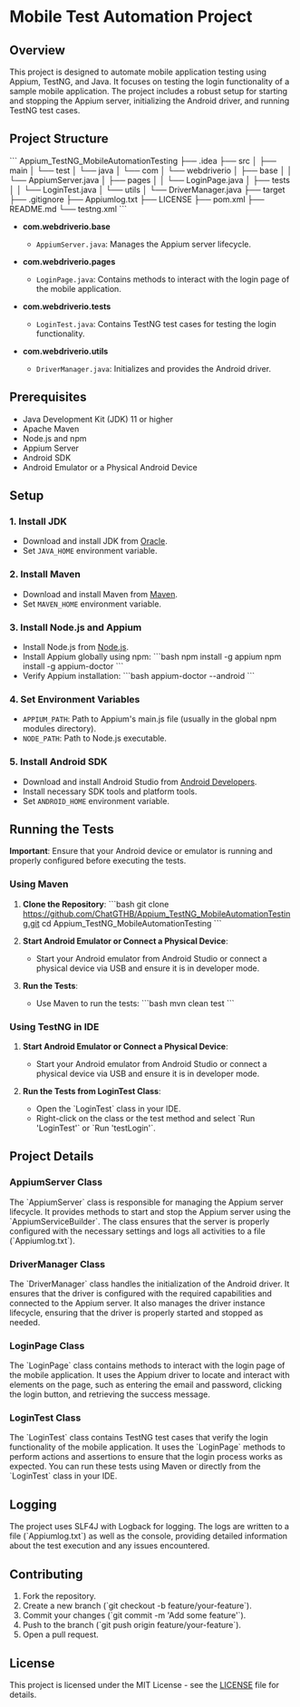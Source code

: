
# Mobile Test Automation Project

## Overview

This project is designed to automate mobile application testing using Appium, TestNG, and Java. It focuses on testing the login functionality of a sample mobile application. The project includes a robust setup for starting and stopping the Appium server, initializing the Android driver, and running TestNG test cases.

## Project Structure

\`\`\`
Appium_TestNG_MobileAutomationTesting
├── .idea
├── src
│   ├── main
│   └── test
│       └── java
│           └── com
│               └── webdriverio
│                   ├── base
│                   │   └── AppiumServer.java
│                   ├── pages
│                   │   └── LoginPage.java
│                   ├── tests
│                   │   └── LoginTest.java
│                   └── utils
│                       └── DriverManager.java
├── target
├── .gitignore
├── Appiumlog.txt
├── LICENSE
├── pom.xml
├── README.md
└── testng.xml
\`\`\`

- **com.webdriverio.base**
  - `AppiumServer.java`: Manages the Appium server lifecycle.
  
- **com.webdriverio.pages**
  - `LoginPage.java`: Contains methods to interact with the login page of the mobile application.

- **com.webdriverio.tests**
  - `LoginTest.java`: Contains TestNG test cases for testing the login functionality.

- **com.webdriverio.utils**
  - `DriverManager.java`: Initializes and provides the Android driver.

## Prerequisites

- Java Development Kit (JDK) 11 or higher
- Apache Maven
- Node.js and npm
- Appium Server
- Android SDK
- Android Emulator or a Physical Android Device

## Setup

### 1. Install JDK

- Download and install JDK from [Oracle](https://www.oracle.com/java/technologies/javase-downloads.html).
- Set `JAVA_HOME` environment variable.

### 2. Install Maven

- Download and install Maven from [Maven](https://maven.apache.org/download.cgi).
- Set `MAVEN_HOME` environment variable.

### 3. Install Node.js and Appium

- Install Node.js from [Node.js](https://nodejs.org/).
- Install Appium globally using npm:
  \`\`\`bash
  npm install -g appium
  npm install -g appium-doctor
  \`\`\`
- Verify Appium installation:
  \`\`\`bash
  appium-doctor --android
  \`\`\`

### 4. Set Environment Variables

- `APPIUM_PATH`: Path to Appium's main.js file (usually in the global npm modules directory).
- `NODE_PATH`: Path to Node.js executable.

### 5. Install Android SDK

- Download and install Android Studio from [Android Developers](https://developer.android.com/studio).
- Install necessary SDK tools and platform tools.
- Set `ANDROID_HOME` environment variable.

## Running the Tests

**Important**: Ensure that your Android device or emulator is running and properly configured before executing the tests.

### Using Maven

1. **Clone the Repository**:
   \`\`\`bash
   git clone https://github.com/ChatGTHB/Appium_TestNG_MobileAutomationTesting.git
   cd Appium_TestNG_MobileAutomationTesting
   \`\`\`

2. **Start Android Emulator or Connect a Physical Device**:
   - Start your Android emulator from Android Studio or connect a physical device via USB and ensure it is in developer mode.

3. **Run the Tests**:
   - Use Maven to run the tests:
     \`\`\`bash
     mvn clean test
     \`\`\`

### Using TestNG in IDE

1. **Start Android Emulator or Connect a Physical Device**:
   - Start your Android emulator from Android Studio or connect a physical device via USB and ensure it is in developer mode.

2. **Run the Tests from LoginTest Class**:
   - Open the \`LoginTest\` class in your IDE.
   - Right-click on the class or the test method and select \`Run 'LoginTest'\` or \`Run 'testLogin'\`.

## Project Details

### AppiumServer Class

The \`AppiumServer\` class is responsible for managing the Appium server lifecycle. It provides methods to start and stop the Appium server using the \`AppiumServiceBuilder\`. The class ensures that the server is properly configured with the necessary settings and logs all activities to a file (\`Appiumlog.txt\`).

### DriverManager Class

The \`DriverManager\` class handles the initialization of the Android driver. It ensures that the driver is configured with the required capabilities and connected to the Appium server. It also manages the driver instance lifecycle, ensuring that the driver is properly started and stopped as needed.

### LoginPage Class

The \`LoginPage\` class contains methods to interact with the login page of the mobile application. It uses the Appium driver to locate and interact with elements on the page, such as entering the email and password, clicking the login button, and retrieving the success message.

### LoginTest Class

The \`LoginTest\` class contains TestNG test cases that verify the login functionality of the mobile application. It uses the \`LoginPage\` methods to perform actions and assertions to ensure that the login process works as expected. You can run these tests using Maven or directly from the \`LoginTest\` class in your IDE.

## Logging

The project uses SLF4J with Logback for logging. The logs are written to a file (\`Appiumlog.txt\`) as well as the console, providing detailed information about the test execution and any issues encountered.

## Contributing

1. Fork the repository.
2. Create a new branch (\`git checkout -b feature/your-feature\`).
3. Commit your changes (\`git commit -m 'Add some feature'\`).
4. Push to the branch (\`git push origin feature/your-feature\`).
5. Open a pull request.

## License

This project is licensed under the MIT License - see the [LICENSE](LICENSE) file for details.

